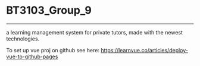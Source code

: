 # BT3103_Group_9
---
a learning management system for private tutors, made with the newest technologies. 

To set up vue proj on github see here: https://learnvue.co/articles/deploy-vue-to-github-pages
